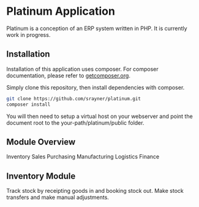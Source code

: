 Platinum Application
====================
Platinum is a conception of an ERP system written in PHP. It is currently work in progress.

Installation
------------
Installation of this application uses composer. For composer documentation, please refer to
[getcomposer.org](http://getcomposer.org/).

Simply clone this repository, then install dependencies with composer.
```sh
git clone https://github.com/srayner/platinum.git
composer install
```

You will then need to setup a virtual host on your webserver and point the document root to the
your-path/platinum/public folder.

Module Overview
---------------
Inventory
Sales
Purchasing
Manufacturing
Logistics
Finance

Inventory Module
----------------
Track stock by receipting goods in and booking stock out. Make stock transfers and
make manual adjustments.